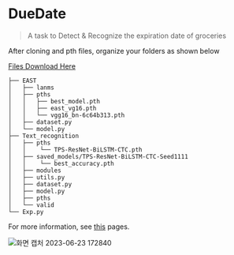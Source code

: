 # DueDate
 > A task to Detect & Recognize the expiration date of groceries <br/>

After cloning and pth files, organize your folders as shown below

[ Files Download Here ](https://drive.google.com/drive/folders/1_CmdiRbGP8Fz2kfDpx0-24qe4EykHk96?usp=sharing, "pth files")

    ├── EAST
    │   ├── lanms
    │   ├── pths
    │   │   ├── best_model.pth
    │   │   ├── east_vg16.pth
    │   │   └── vgg16_bn-6c64b313.pth
    │   ├── dataset.py
    │   └── model.py
    ├── Text_recognition
    │   ├── pths
    │   │    └── TPS-ResNet-BiLSTM-CTC.pth
    │   ├── saved_models/TPS-ResNet-BiLSTM-CTC-Seed1111
    │   │    └── best_accuracy.pth
    │   ├── modules
    │   ├── utils.py
    │   ├── dataset.py
    │   ├── model.py
    │   ├── pths
    │   └── valid
    └── Exp.py


For more information, see [this](https://www.notion.so/jiminc/Spring-Internship-2023-1e87ffee81734998adb530e8e9e4b449?pvs=4#37de1dbfff3045daaf70ce1f656ca8b8) pages.

![화면 캡처 2023-06-23 172840](https://github.com/jiminc77/DueDate/assets/91927189/b7b30b43-3316-46fa-8c9f-9c6622321a04)